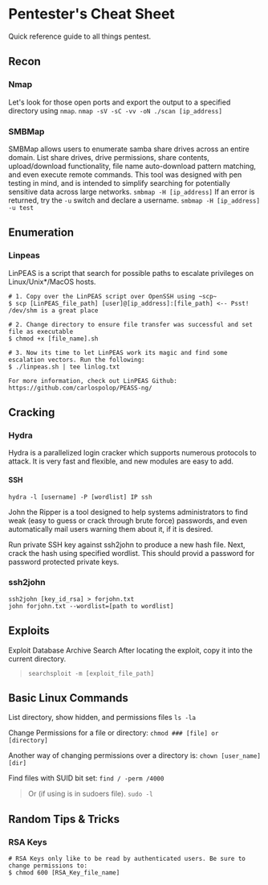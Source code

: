 # Pentester's Cheat Sheet
Quick reference guide to all things pentest.



## Recon
### Nmap
Let's look for those open ports and export the output to a specified directory using `nmap`.
```nmap -sV -sC -vv -oN ./scan [ip_address]```

### SMBMap
SMBMap allows users to enumerate samba share drives across an entire domain. List share drives, drive permissions, share contents, upload/download functionality, file name auto-download pattern matching, and even execute remote commands. This tool was designed with pen testing in mind, and is intended to simplify searching for potentially sensitive data across large networks.
```smbmap -H [ip_address]```
If an error is returned, try the `-u` switch and declare a username.
```smbmap -H [ip_address] -u test```



## Enumeration
### Linpeas
LinPEAS is a script that search for possible paths to escalate privileges on Linux/Unix*/MacOS hosts.
```
# 1. Copy over the LinPEAS script over OpenSSH using ~scp~ 
$ scp [LinPEAS_file_path] [user]@[ip_address]:[file_path] <-- Psst! /dev/shm is a great place

# 2. Change directory to ensure file transfer was successful and set file as executable 
$ chmod +x [file_name].sh

# 3. Now its time to let LinPEAS work its magic and find some escalation vectors. Run the following:
$ ./linpeas.sh | tee linlog.txt

For more information, check out LinPEAS Github: https://github.com/carlospolop/PEASS-ng/
```



## Cracking
### Hydra
Hydra is a parallelized login cracker which supports numerous protocols to attack. It is very fast and flexible, and new modules are easy to add.
#### SSH
```hydra -l [username] -P [wordlist] IP ssh```

John the Ripper is a tool designed to help systems administrators to find weak (easy to guess or crack through brute force) passwords, and even automatically mail users warning them about it, if it is desired.

Run private SSH key against ssh2john to produce a new hash file. Next, crack the hash using specified wordlist. This should provid 
a password for password protected private keys. 
### ssh2john
```
ssh2john [key_id_rsa] > forjohn.txt
john forjohn.txt --wordlist=[path to wordlist]
```



## Exploits
Exploit Database Archive Search After locating the exploit, copy it into the current directory.
>`searchsploit -m [exploit_file_path]`



## Basic Linux Commands
List directory, show hidden, and permissions files
```ls -la```

Change Permissions for a file or directory:
```chmod ### [file] or [directory]```

Another way of changing permissions over a directory is:
```chown [user_name] [dir]```

Find files with SUID bit set:
```find / -perm /4000```
>Or (if using is in sudoers file).
```sudo -l```



## Random Tips & Tricks
### RSA Keys
```
# RSA Keys only like to be read by authenticated users. Be sure to change permissions to:
$ chmod 600 [RSA_Key_file_name]
```
